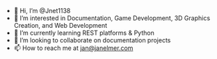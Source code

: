 - 👋 Hi, I’m @Jnet1138
- 👀 I’m interested in Documentation, Game Development, 3D Graphics Creation, and Web Development
- 🌱 I’m currently learning REST platforms & Python
- 💞️ I’m looking to collaborate on documentation projects
- 📫 How to reach me at jan@janelmer.com

<!---
Jnet1138/Jnet1138 is a ✨ special ✨ repository because its `README.md` (this file) appears on your GitHub profile.
You can click the Preview link to take a look at your changes.
--->
